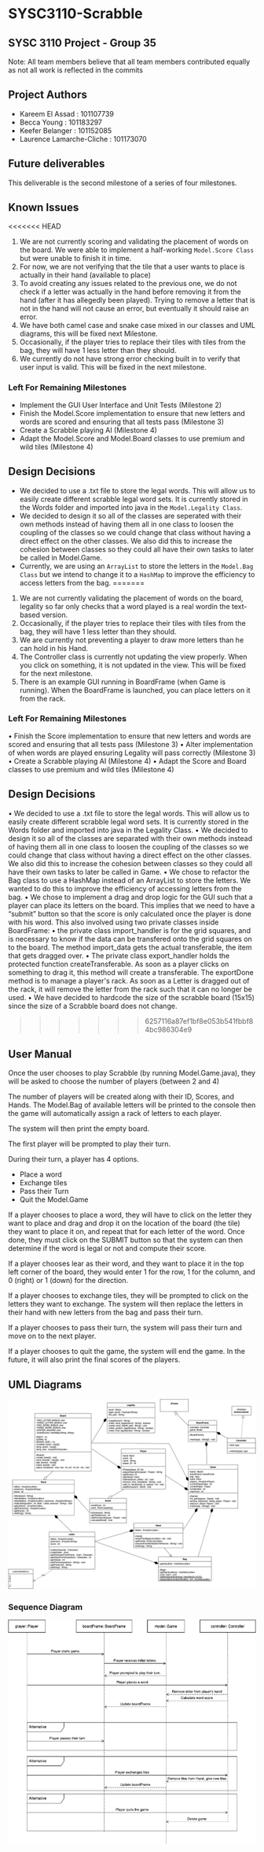 # SYSC3110-Scrabble

## SYSC 3110 Project - Group 35

Note: All team members believe that all team members contributed equally as not all work is reflected in the commits

## Project Authors

* Kareem El Assad : 101107739
* Becca Young : 101183297
* Keefer Belanger : 101152085
* Laurence Lamarche-Cliche : 101173070

## Future deliverables

This deliverable is the second milestone of a series of four milestones.

## Known Issues

<<<<<<< HEAD
1. We are not currently scoring and validating the placement of words on the board. We were able to implement a half-working `Model.Score Class` but were unable to finish it in time.
2. For now, we are not verifying that the tile that a user wants to place is actually in their hand (available to place)
3. To avoid creating any issues related to the previous one, we do not check if a letter was actually in the hand before removing it from the hand (after it has allegedly been played). Trying to remove a letter that is not in the hand  will not cause an error, but eventually it should raise an error.
4. We have both camel case and snake case mixed in our classes and UML diagrams, this will be fixed next Milestone.
5. Occasionally, if the player tries to replace their tiles with tiles from the bag, they will have 1 less letter than they should.
6. We currently do not have strong error checking built in to verify that user input is valid. This will be fixed in the next milestone.

### Left For Remaining Milestones

* Implement the GUI User Interface and Unit Tests (Milestone 2)
* Finish the Model.Score implementation to ensure that new letters and words are scored and ensuring that all tests pass (Milestone 3)
* Create a Scrabble playing AI (Milestone 4)
* Adapt the Model.Score and Model.Board classes to use premium and wild tiles (Milestone 4)

## Design Decisions

* We decided to use a .txt file to store the legal words. This will allow us to easily create different scrabble legal word sets. It is currently stored in the Words folder and imported into java in the `Model.Legality Class`.
* We decided to design it so all of the classes are seperated with their own methods instead of having them all in one class to loosen the coupling of the classes so we could change that class without having a direct effect on the other classes. We also did this to increase the cohesion between classes so they could all have their own tasks to later be called in Model.Game.
* Currently, we are using an `ArrayList` to store the letters in the `Model.Bag Class` but we intend to change it to a `HashMap` to improve the efficiency to access letters from the bag.
=======
1.	We are not currently validating the placement of words on the board, legality so far only checks that a word played is a real wordin the text-based version.
2.	Occasionally, if the player tries to replace their tiles with tiles from the bag, they will have 1 less letter than they should.
3. We are currently not preventing a player to draw more letters than he can hold in his Hand.
4. The Controller class is currently not updating the view properly. When you click on something, it is not updated in the view. This will be fixed for the next milestone. 
5. There is an example GUI running in BoardFrame (when Game is running). When the BoardFrame is launched, you can place letters on it from the rack.

### Left For Remaining Milestones

•	Finish the Score implementation to ensure that new letters and words are scored and ensuring that all tests pass (Milestone 3)
• Alter implementation of when words are played ensuring Legality will pass correctly (Milestone 3)
•	Create a Scrabble playing AI (Milestone 4)
•	Adapt the Score and Board classes to use premium and wild tiles (Milestone 4)


## Design Decisions

•	We decided to use a .txt file to store the legal words. This will allow us to easily create different scrabble legal word sets. It is currently stored in the Words folder and imported into java in the Legality Class.
•	We decided to design it so all of the classes are separated with their own methods instead of having them all in one class to loosen the coupling of the classes so we could change that class without having a direct effect on the other classes. We also did this to increase the cohesion between classes so they could all have their own tasks to later be called in Game.
•	We chose to refactor the Bag class to use a HashMap instead of an ArrayList to store the letters. We wanted to do this to improve the efficiency of accessing letters from the bag.
•	We chose to implement a drag and drop logic for the GUI such that a player can place its letters on the board. This implies that we need to have a “submit” button so that the score is only calculated once the player is done with his word. This also involved using two private classes inside BoardFrame:
  •	the private class import_handler is for the grid squares, and is necessary to know if the data can be transfered onto the grid squares on to the board.
The method import_data gets the actual transferable, the item that gets dragged over.
  •	The private class export_handler holds the protected function createTransferable. As soon as a player clicks on something to drag it, this method will create a transferable. The exportDone method is to manage a player's rack. As soon as a Letter is dragged out of the rack, it will remove the letter  from the rack such that it can no longer be used. 
•	We have decided to hardcode the size of the scrabble board (15x15) since the size of a Scrabble board does not change.

>>>>>>> 6257116a87ef1bf8e053b541fbbf84bc986304e9

## User Manual

Once the user chooses to play Scrabble (by running Model.Game.java), they will be asked to choose the number of players (between 2 and 4)

The number of players will be created along with their ID, Scores, and Hands.
The Model.Bag of available letters will be printed to the console then the game will automatically assign a rack of letters to each player.

The system will then print the empty board.

The first player will be prompted to play their turn.

During their turn, a player has 4 options.

* Place a word
* Exchange tiles
* Pass their Turn
* Quit the Model.Game

If a player chooses to place a word, they will have to click on the letter they want to place and drag and drop it on the location of the board (the tile) they want to place it on, and repeat that for each letter of the word. Once done, they must click on the SUBMIT button so that the system can then determine if the word is legal or not and compute their score.

If a player chooses lear as their word, and they want to place it in the top left corner of the board, they would enter 1 for the row, 1 for the column, and 0 (right) or 1 (down) for the direction.

If a player chooses to exchange tiles, they will be prompted to click on the letters they want to exchange. The system will then replace the letters in their hand with new letters from the bag and pass their turn.

If a player chooses to pass their turn, the system will pass their turn and move on to the next player.

If a player chooses to quit the game, the system will end the game. In the future, it will also print the final scores of the players.

## UML Diagrams

![UML Diagram](/imgs/ScrabbleUML-Milestone2.png)

### Sequence Diagram
![SEQUENCE Diagram](/imgs/ScrabbleSequenceDiagram.png)


